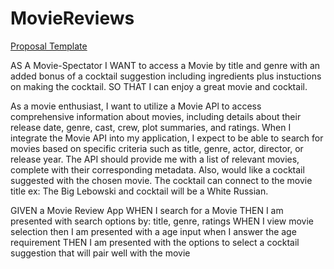 # MovieReviews
[Proposal Template](https://docs.google.com/document/d/1MZ9fm_BDmQp6SfBz9CN1ajKZib_TTZbzY3ZfVyFPgbg/edit#)

AS A Movie-Spectator
I WANT to access a Movie by title and genre with an added bonus of a cocktail suggestion including ingredients plus instuctions on making the cocktail.
SO THAT I can enjoy a great movie and cocktail.

As a movie enthusiast, I want to utilize a Movie APl to access comprehensive information about movies, including details about their release date, genre, cast, crew, plot summaries, and ratings.
When I integrate the Movie API into my application, I expect to be able to search for movies based on specific criteria such as title, genre, actor, director, or release year. The API should provide me with a list of relevant movies, complete with their corresponding metadata. Also, would like a cocktail suggested with the chosen movie. The cocktail can connect to the movie title ex: The Big Lebowski and cocktail will be a White Russian.

GIVEN a Movie Review App
WHEN I search for a Movie
THEN I am presented with search options by: title, genre, ratings 
WHEN I view movie selection 
then I am presented with a age input
when I answer the age requirement 
THEN I am presented with the options to select a cocktail suggestion that will pair well with the movie 

